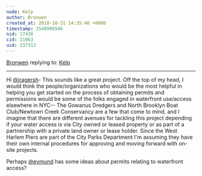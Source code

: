 ```yaml
---
node: Kelp
author: Bronwen
created_at: 2018-10-31 14:35:46 +0000
timestamp: 1540996546
nid: 17438
cid: 21063
uid: 237313
---
```




[Bronwen](../profile/Bronwen) replying to: [Kelp](../notes/iragersh/10-31-2018/kelp)

----
Hi [@iragersh](/profile/iragersh)- This sounds like a great project. Off the top of my head, I would think the people/organizations who would be the most helpful in helping you get started on the process of obtaining permits and permissions would be some of the folks engaged in waterfront use/access elsewhere in NYC-- The Gowanus Dredgers and North Brooklyn Boat Club/Newtown Creek Conservancy are a few that come to mind, and I imagine that there are different avenues for tackling this project depending if your water access is via City owned or leased property or as part of a partnership with a private land owner or lease holder. Since the West Harlem Piers are part of the City Parks Department I'm assuming they have their own internal procedures for approving and moving forward with on-site projects. 

Perhaps [@eymund](/profile/eymund) has some ideas about permits relating to waterfront access?